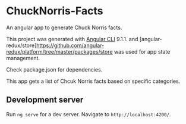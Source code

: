 # ChuckNorris-Facts
 An angular app to generate Chuck Norris facts.

 This project was generated with [Angular CLI](https://github.com/angular/angular-cli) 9.1.1.
 and [angular-redux/store]https://github.com/angular-redux/platform/tree/master/packages/store was used for app state management. 

Check package.json for dependencies. 

This app gets a list of Chcuk Norris facts based on specific categories. 

## Development server

Run `ng serve` for a dev server. Navigate to `http://localhost:4200/`.

